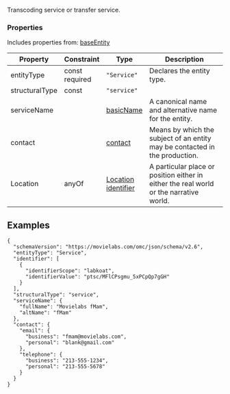 Transcoding service or transfer service.
### Properties
Includes properties from: [baseEntity](../core/baseEntity.md)

| Property       | Constraint        | Type                                                                                  | Description                                                                            |
| -------------- | ----------------- | ------------------------------------------------------------------------------------- | -------------------------------------------------------------------------------------- |
| entityType     | const<br>required | `"Service"`                                                                           | Declares the entity type.                                                              |
| structuralType | const             | `"service"`                                                                           |                                                                                        |
| serviceName    |                   | [basicName](../Utility/Utility.md#basicName)                                          | A canonical name and alternative name for the entity.                                  |
| contact        |                   | [contact](../Utility/Utility.md#contact)                                              | Means by which the subject of an entity may be contacted in the production.            |
| Location       | anyOf             | [Location](../Utility/Location.md) <br>[identifier](../Utility/Utility.md#identifier) | A particular place or position either in either the real world or the narrative world. |



## Examples

```JSON{  
{  
  "schemaVersion": "https://movielabs.com/omc/json/schema/v2.6",  
  "entityType": "Service",  
  "identifier": [  
    {  
      "identifierScope": "labkoat",  
      "identifierValue": "ptsc/MFlCPsgmu_5xPCpQp7gGH"  
    }  
  ],  
  "structuralType": "service",  
  "serviceName": {  
    "fullName": "Movielabs fMam",  
    "altName": "fMam"  
  },  
  "contact": {  
    "email": {  
      "business": "fmam@movielabs.com",  
      "personal": "blank@gmail.com"  
    },  
    "telephone": {  
      "business": "213-555-1234",  
      "personal": "213-555-5678"  
    }  
  }  
}
```
